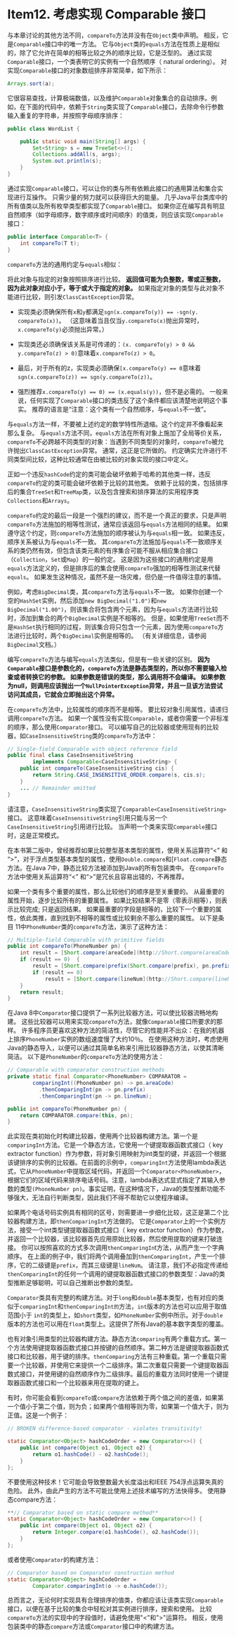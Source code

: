 # Item12. 考虑实现 Comparable 接口



与本章讨论的其他方法不同，`compareTo`方法并没有在`Object`类中声明。 相反，它是`Comparable`接口中的唯一方法。 它与`Object`类的`equals`方法在性质上是相似的，除了它允许在简单的相等比较之外的顺序比较，它是泛型的。 通过实现`Comparable`接口，一个类表明它的实例有一个自然顺序（ natural ordering）。 对实现`Comparable`接口的对象数组排序非常简单，如下所示：



```java
Arrays.sort(a);
```



它很容易查找，计算极端数值，以及维护`Comparable`对象集合的自动排序。例如，在下面的代码中，依赖于`String`类实现了`Comparable`接口，去除命令行参数输入重复的字符串，并按照字母顺序排序：



```java
public class WordList {

    public static void main(String[] args) {
        Set<String> s = new TreeSet<>();
        Collections.addAll(s, args);
        System.out.println(s);
    }
}
```



通过实现`Comparable`接口，可以让你的类与所有依赖此接口的通用算法和集合实现进行互操作。 只需少量的努力就可以获得巨大的能量。 几乎Java平台类库中的所有值类以及所有枚举类型都实现了`Comparable`接口。 如果你正在编写具有明显自然顺序（如字母顺序，数字顺序或时间顺序）的值类，则应该实现`Comparable`接口：

```java
public interface Comparable<T> {
    int compareTo(T t);
}
```



`compareTo`方法的通用约定与`equals`相似：

将此对象与指定的对象按照排序进行比较。 **返回值可能为负整数，零或正整数，因为此对象对应小于，等于或大于指定的对象。** 如果指定对象的类型与此对象不能进行比较，则引发`ClassCastException`异常。



- 实现类必须确保所有`x`和`y`都满足`sgn(x.compareTo(y)) == -sgn(y. compareTo(x))`。 （这意味着当且仅当`y.compareTo(x)`抛出异常时，`x.compareTo(y)`必须抛出异常。）

- 实现类还必须确保该关系是可传递的：`(x. compareTo(y) > 0 && y.compareTo(z) > 0)`意味着`x.compareTo(z) > 0`。

- 最后，对于所有的z，实现类必须确保`[x.compareTo(y) == 0`意味着`sgn(x.compareTo(z)) == sgn(y.compareTo(z))`。

- 强烈推荐`x.compareTo(y) == 0) == (x.equals(y))`，但不是必需的。 一般来说，任何实现了`Comparable`接口的类违反了这个条件都应该清楚地说明这个事实。 推荐的语言是“注意：这个类有一个自然顺序，与`equals`不一致”。



与`equals`方法一样，不要被上述约定的数学特性所退缩。这个约定并不像看起来那么复杂。 与`equals`方法不同，`equals`方法在所有对象上施加了全局等价关系，`compareTo`不必跨越不同类型的对象：当遇到不同类型的对象时，`compareTo`被允许抛出`ClassCastException`异常。 通常，这正是它所做的。 约定确实允许进行不同类型间比较，这种比较通常在由被比较的对象实现的接口中定义。

正如一个违反`hashCode`约定的类可能会破坏依赖于哈希的其他类一样，违反`compareTo`约定的类可能会破坏依赖于比较的其他类。 依赖于比较的类，包括排序后的集合`TreeSet`和`TreeMap`类，以及包含搜索和排序算法的实用程序类`Collections`和`Arrays`。

`compareTo`约定的最后一段是一个强烈的建议，而不是一个真正的要求，只是声明`compareTo`方法施加的相等性测试，通常应该返回与`equals`方法相同的结果。 如果遵守这个约定，则`compareTo`方法施加的顺序被认为与`equals`相一致。 如果违反，顺序关系被认为与`equals`不一致。 其`compareTo`方法施加与`equals`不一致顺序关系的类仍然有效，但包含该类元素的有序集合可能不服从相应集合接口（`Collection`，`Set`或`Map`）的一般约定。 这是因为这些接口的通用约定是用`equals`方法定义的，但是排序后的集合使用`compareTo`强加的相等性测试来代替`equals`。 如果发生这种情况，虽然不是一场灾难，但仍是一件值得注意的事情。

例如，考虑`BigDecimal`类，其`compareTo`方法与`equals`不一致。 如果你创建一个空的`HashSet`实例，然后添加`new BigDecimal("1.0")`和`new BigDecimal("1.00")`，则该集合将包含两个元素，因为与`equals`方法进行比较时，添加到集合的两个`BigDecimal`实例是不相等的。 但是，如果使用`TreeSet`而不是`HashSet`执行相同的过程，则该集合将只包含一个元素，因为使用`compareTo`方法进行比较时，两个`BigDecimal`实例是相等的。 （有关详细信息，请参阅`BigDecimal`文档。）

编写`compareTo`方法与编写`equals`方法类似，但是有一些关键的区别。 **因为`Comparable`接口是参数化的，`compareTo`方法是静态类型的，所以你不需要输入检查或者转换它的参数。 如果参数是错误的类型，那么调用将不会编译。 如果参数为null，则调用应该抛出一个`NullPointerException`异常，并且一旦该方法尝试访问其成员，它就会立即抛出这个异常。**

在`compareTo`方法中，比较属性的顺序而不是相等。 要比较对象引用属性，请递归调用`compareTo`方法。 如果一个属性没有实现`Comparable`，或者你需要一个非标准的顺序，那么使用`Comparator`接口。 可以编写自己的比较器或使用现有的比较器，如`CaseInsensitiveString`类的`compareTo`方法中：

```java
// Single-field Comparable with object reference field
public final class CaseInsensitiveString
        implements Comparable<CaseInsensitiveString> {
    public int compareTo(CaseInsensitiveString cis) {
        return String.CASE_INSENSITIVE_ORDER.compare(s, cis.s);
    }
    ... // Remainder omitted
}
```



请注意，`CaseInsensitiveString`类实现了`Comparable<CaseInsensitiveString>`接口。 这意味着`CaseInsensitiveString`引用只能与另一个`CaseInsensitiveString`引用进行比较。 当声明一个类来实现`Comparable`接口时，这是正常模式。

在本书第二版中，曾经推荐如果比较整型基本类型的属性，使用关系运算符“<” 和 “>”，对于浮点类型基本类型的属性，使用`Double.compare`和[`Float.compare`静态方法。在Java 7中，静态比较方法被添加到Java的所有包装类中。 在`compareTo`方法中使用关系运算符“<” 和“>”是冗长且容易出错的，不再推荐。

如果一个类有多个重要的属性，那么比较他们的顺序是至关重要的。 从最重要的属性开始，逐步比较所有的重要属性。 如果比较结果不是零（零表示相等），则表示比较完成; 只是返回结果。 如果最重要的字段是相等的，比较下一个重要的属性，依此类推，直到找到不相等的属性或比较剩余不那么重要的属性。 以下是条目 11中`PhoneNumber`类的`compareTo`方法，演示了这种方法：

```java
// Multiple-field Comparable with primitive fields
public int compareTo(PhoneNumber pn) {
    int result = [Short.compare(areaCode](http://Short.compare(areaCode), pn.areaCode);
    if (result == 0)  {
        result = [Short.compare(prefix(Short.compare(prefix), pn.prefix);
        if (result == 0)
            result = [Short.compare(lineNum](http://Short.compare(lineNum), pn.lineNum);
    }
    return result;
}
```



在Java 8中`Comparator`接口提供了一系列比较器方法，可以使比较器流畅地构建。 这些比较器可以用来实现`compareTo`方法，就像`Comparable`接口所要求的那样。 许多程序员更喜欢这种方法的简洁性，尽管它的性能并不出众：在我的机器上排序`PhoneNumber`实例的数组速度慢了大约10％。 在使用这种方法时，考虑使用Java的静态导入，以便可以通过其简单名称来引用比较器静态方法，以使其清晰简洁。 以下是`PhoneNumber`的`compareTo`方法的使用方法：

```java
// Comparable with comparator construction methods
private static final Comparator<PhoneNumber> COMPARATOR =
        comparingInt((PhoneNumber pn) -> pn.areaCode)
          .thenComparingInt(pn -> pn.prefix)
          .thenComparingInt(pn -> pn.lineNum);

public int compareTo(PhoneNumber pn) {
    return COMPARATOR.compare(this, pn);
}
```

此实现在类初始化时构建比较器，使用两个比较器构建方法。第一个是`comparingInt`方法。它是一个静态方法，它使用一个键提取器函数式接口（ key extractor function）作为参数，将对象引用映射为int类型的键，并返回一个根据该键排序的实例的比较器。在前面的示例中，`comparingInt`方法使用lambda表达式，它从`PhoneNumber`中提取区域代码，并返回一个`Comparator<PhoneNumber>`，根据它们的区域代码来排序电话号码。注意，lambda表达式显式指定了其输入参数的类型`(PhoneNumber pn)`。事实证明，在这种情况下，Java的类型推断功能不够强大，无法自行判断类型，因此我们不得不帮助它以使程序编译。

如果两个电话号码实例具有相同的区号，则需要进一步细化比较，这正是第二个比较器构建方法，即`thenComparingInt`方法做的。 它是`Comparator`上的一个实例方法，接受一个int类型键提取器函数式接口（ key extractor function）作为参数，并返回一个比较器，该比较器首先应用原始比较器，然后使用提取的键来打破连接。 你可以按照喜欢的方式多次调用`thenComparingIn`t方法，从而产生一个字典顺序。 在上面的例子中，我们将两个调用叠加到`thenComparingInt`，产生一个排序，它的二级键是`prefix`，而其三级键是`lineNum`。 请注意，我们不必指定传递给`thenComparingInt`的任何一个调用的键提取器函数式接口的参数类型：Java的类型推断足够聪明，可以自己推断出参数的类型。

`Comparator`类具有完整的构建方法。对于`long`和`double`基本类型，也有对应的类似于`comparingInt`和`thenComparingInt的`方法，`int`版本的方法也可以应用于取值范围小于 `int`的类型上，如`short`类型，如`PhoneNumber`实例中所示。对于`double`版本的方法也可以用在`float`类型上。这提供了所有Java的基本数字类型的覆盖。

也有对象引用类型的比较器构建方法。静态方法`comparing`有两个重载方式。第一个方法使用键提取器函数式接口并按键的自然顺序。第二种方法是键提取器函数式接口和比较器，用于键的排序。`thenComparing`方法有三种重载。第一个重载只需要一个比较器，并使用它来提供一个二级排序。第二次重载只需要一个键提取器函数式接口，并使用键的自然顺序作为二级排序。最后的重载方法同时使用一个键提取器函数式接口和一个比较器来用在提取的键上。

有时，你可能会看到`compareTo`或`compare`方法依赖于两个值之间的差值，如果第一个值小于第二个值，则为负；如果两个值相等则为零，如果第一个值大于，则为正值。这是一个例子：

```java
// BROKEN difference-based comparator - violates transitivity!

static Comparator<Object> hashCodeOrder = new Comparator<>() {
    public int compare(Object o1, Object o2) {
        return o1.hashCode() - o2.hashCode();
    }
};
```

不要使用这种技术！它可能会导致整数最大长度溢出和IEEE 754浮点运算失真的危险。 此外，由此产生的方法不可能比使用上述技术编写的方法快得多。 使用静态compare方法：



```java
**// Comparator based on static compare method**
static Comparator<Object> hashCodeOrder = new Comparator<>() {
    public int compare(Object o1, Object o2) {
        return Integer.compare(o1.hashCode(), o2.hashCode());
    }
};
```



或者使用`Comparator`的构建方法：

```java
// Comparator based on Comparator construction method
static Comparator<Object> hashCodeOrder =
        Comparator.comparingInt(o -> o.hashCode());
```



总而言之，无论何时实现具有合理排序的值类，你都应该让该类实现`Comparable`接口，以便在基于比较的集合中轻松对其实例进行排序，搜索和使用。 比较`compareTo`方法的实现中的字段值时，请避免使用"<"和">"运算符。 相反，使用包装类中的静态`compare`方法或`Comparator`接口中的构建方法。

